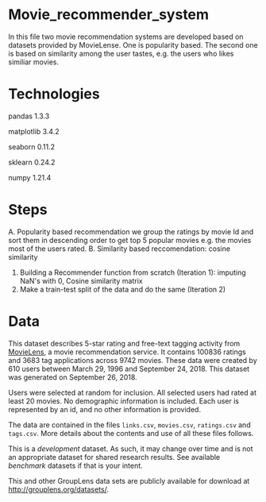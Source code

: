 # Movie_recommender_system
In this file two movie recommendation systems are developed based on datasets provided by MovieLense.
One is popularity based. The second one is based on similarity among the user tastes, e.g. the users who likes similiar movies.

# Technologies
pandas 1.3.3

matplotlib 3.4.2

seaborn 0.11.2

sklearn 0.24.2

numpy 1.21.4

# Steps
A. Popularity based recommendation
we group the ratings by movie Id and sort them in descending order to get top 5 popular movies e.g. the movies most of the users rated.
B. Similarity based reccomendation: cosine similarity

1. Building a Recommender function from scratch (Iteration 1): imputing NaN's with 0, Cosine similarity matrix
2. Make a train-test split of the data and do the same (Iteration 2)

# Data
This dataset describes 5-star rating and free-text tagging activity from [MovieLens](http://movielens.org), a movie recommendation service. It contains 100836 ratings and 3683 tag applications across 9742 movies. These data were created by 610 users between March 29, 1996 and September 24, 2018. This dataset was generated on September 26, 2018.

Users were selected at random for inclusion. All selected users had rated at least 20 movies. No demographic information is included. Each user is represented by an id, and no other information is provided.

The data are contained in the files `links.csv`, `movies.csv`, `ratings.csv` and `tags.csv`. More details about the contents and use of all these files follows.

This is a *development* dataset. As such, it may change over time and is not an appropriate dataset for shared research results. See available *benchmark* datasets if that is your intent.

This and other GroupLens data sets are publicly available for download at <http://grouplens.org/datasets/>.
